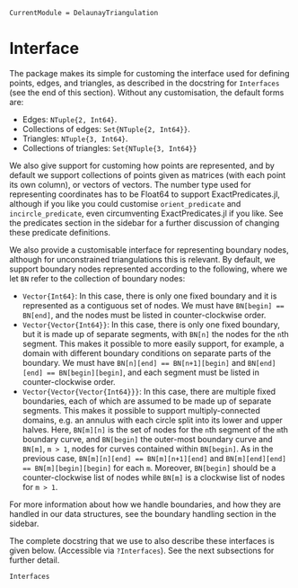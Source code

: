 ```@meta
CurrentModule = DelaunayTriangulation
```

# Interface 

The package makes its simple for customing the interface used for defining points, edges, and triangles, as described in the docstring for `Interfaces` (see the end of this section). Without any customisation, the default forms are:

- Edges: `NTuple{2, Int64}`.
- Collections of edges: `Set{NTuple{2, Int64}}`.
- Triangles: `NTuple{3, Int64}`.
- Collections of triangles: `Set{NTuple{3, Int64}}`

We also give support for customing how points are represented, and by default we support collections of points given as matrices (with each point its own column), or vectors of vectors. The number type used for representing coordinates has to be Float64 to support ExactPredicates.jl, although if you like you could customise `orient_predicate` and `incircle_predicate`, even circumventing ExactPredicates.jl if you like. See the predicates section in the sidebar for a further discussion of changing these predicate definitions.

We also provide a customisable interface for representing boundary nodes, although for unconstrained triangulations this is relevant. By default, we support boundary nodes represented according to the following, where we let `BN` refer to the collection of boundary nodes:

- `Vector{Int64}`: In this case, there is only one fixed boundary and it is represented as a contiguous set of nodes. We must have `BN[begin] == BN[end]`, and the nodes must be listed in counter-clockwise order.
- `Vector{Vector{Int64}}`: In this case, there is only one fixed boundary, but it is made up of separate segments, with `BN[n]` the nodes for the `n`th segment. This makes it possible to more easily support, for example, a domain with different boundary conditions on separate parts of the boundary. We must have `BN[n][end] == BN[n+1][begin]` and `BN[end][end] == BN[begin][begin]`, and each segment must be listed in counter-clockwise order.
- `Vector{Vector{Vector{Int64}}}`: In this case, there are multiple fixed boundaries, each of which are assumed to be made up of separate segments. This makes it possible to support multiply-connected domains, e.g. an annulus with each circle split into its lower and upper halves. Here, `BN[m][n]` is the set of nodes for the `n`th segment of the `m`th boundary curve, and `BN[begin]` the outer-most boundary curve and `BN[m]`, `m > 1`, nodes for curves contained within `BN[begin]`. As in the previous case, `BN[m][n][end] == BN[m][n+1][end]` and `BN[m][end][end] == BN[m][begin][begin]` for each `m`. Moreover, `BN[begin]` should be a counter-clockwise list of nodes while `BN[m]` is a clockwise list of nodes for `m > 1`.

For more information about how we handle boundaries, and how they are handled in our data structures, see the boundary handling section in the sidebar. 

The complete docstring that we use to also describe these interfaces is given below. (Accessible via `?Interfaces`). See the next subsections for further detail.

```@docs 
Interfaces 
```
